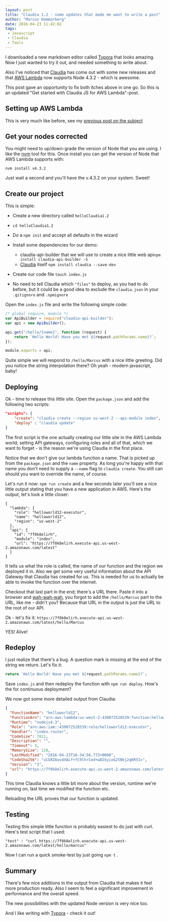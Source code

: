 ```yaml
---
layout: post
title: "Claudia 1.2 - some updates that made me want to write a post"
author: "Marcus Hammarberg"
date: 2016-04-23 11:42:02
tags:
 - Javascript
 - Claudia
 - Tools
---
```


I downloaded a new markdown editor called [Typora](https://www.typora.io/) that looks amazing. Now I just wanted to try it out, and needed something to write about.

Also I've noticed that [Claudia](https://github.com/claudiajs/claudia) has come out with some new releases and that [AWS Lambda](http://docs.aws.amazon.com/lambda/latest/dg/current-supported-versions.html) now supports Node 4.3.2 - which is awesome.

This post gave an opportunity to fix both itches above in one go. So this is an updated "Get started with Claudia JS for AWS Lambda"-post.

<!-- excerpt-end -->

## Setting up AWS Lambda

This is very much like before, see my [previous post on the subject](https://www.marcusoft.net/2016/02/first-aws-lamda-steps.html#setting-up-your-environment)

## Get your nodes corrected

You might need to up/down-grade the version of Node that you are using. I like the [nvm](https://github.com/creationix/nvm) tool for this. Once install you can get the version of Node that AWS Lambda supports with:

```
nvm install v4.3.2
```

Just wait a second and you'll have the v.4.3.2 on your system. Sweet!

## Create our project

This is simple:

* Create a new directory called `helloClaudia1.2`
* `cd helloClaudia1.2`
* Do a `npm init` and accept all defaults in the wizard
* Install some dependencies for our demo:

  * claudia-api-builder that we will use to create a nice little web api`npm install claudia-api-builder -S`
  * [Claudia](http://npmjs.org/package/claudia) itself `npm install claudia --save-dev`
* Create our code file `touch index.js`
* No need to tell Claudia which `"files"` to deploy, as you had to do before, but it could be a good idea to exclude the `claudia.json` in your `.gitignore` and `.npmignore`

Open the `index.js` file and write the following simple code:

```javascript
/* global require, module */
var ApiBuilder = require("claudia-api-builder");
var api = new ApiBuilder();

api.get("/hello/{name}", function (request) {
    return `Hello World! Have you met ${request.pathParams.name}?`;
});

module.exports = api;
```

Quite simple we will respond to `/hello/Marcus` with a nice little greeting. Did you notice the string interpolation there? Oh yeah - modern javascript, baby!

## Deploying

Ok - time to release this little site. Open the `package.json` and add the following two scripts:

```json
"scripts": {
    "create": "claudia create --region us-west-2 --api-module index",
    "deploy" : "claudia update"
}
```

The first script is the one actually creating our little site in the AWS Lambda world; setting API gateways, configuring roles and all of that, which we want to forget - is the reason we're using Claudia in the first place.

Notice that we don't give our lambda function a name. That is picked up from the `package.json` and the `name` property. As long you're happy with that name you don't need to supply a `--name` flag to `claudia create`. You still can should you want to override the name, of course.

Let's run it now: `npm run create` and a few seconds later you'll see a nice little output stating that you have a new application in AWS. Here's the output, let's look a little closer:

```
{
  "lambda": {
    "role": "helloworld12-executor",
    "name": "helloworld12",
    "region": "us-west-2"
  },
  "api": {
    "id": "7f0k8elirh",
    "module": "index",
    "url": "https://7f0k8elirh.execute-api.us-west-2.amazonaws.com/latest"
  }
}
```

It tells us what the role is called, the name of our function and the region we deployed it in. Also we get some very useful information about the API Gateway that Claudia has created for us. This is needed for us to actually be able to invoke the function over the internet.

Checkout that last part in the end; there's a URL there. Paste it into a browser and [wah-wah-wah](http://www.sadtrombone.com/?autoplay=true), you forgot to add the `/hello/Marcus` part to the URL, like me - didn't you? Because that URL in the output is just the URL to the root of our API.

Ok - let's fix it: `https://7f0k8elirh.execute-api.us-west-2.amazonaws.com/latest/hello/Marcus`

YES! Alive!

## Redeploy

I just realize that there's a bug. A question mark is missing at the end of the string we return. Let's fix it:

```javascript
return `Hello World! Have you met ${request.pathParams.name}?`;
```

Save `index.js` and then redeploy the function with `npm run deploy`. How's the for continuous deployment?

We now got some more detailed output from Claudia:

```json
{
  "FunctionName": "helloworld12",
  "FunctionArn": "arn:aws:lambda:us-west-2:430072528539:function:helloworld12:3",
  "Runtime": "nodejs4.3",
  "Role": "arn:aws:iam::430072528539:role/helloworld12-executor",
  "Handler": "index.router",
  "CodeSize": 7811,
  "Description": "",
  "Timeout": 3,
  "MemorySize": 128,
  "LastModified": "2016-04-23T16:34:56.773+0000",
  "CodeSha256": "uCGRZAovdXALf+fC9lhrCed+wDIkyioG25Nkj2qKR5I=",
  "Version": "3",
  "url": "https://7f0k8elirh.execute-api.us-west-2.amazonaws.com/latest"
}
```

This time Claudia knows a little bit more about the version, runtime we're running on, last time we modified the function etc.

Reloading the URL proves that our function is updated.

## Testing

Testing this simple little function is probably easiest to do just with curl. Here's test script that I used:

```
"test" : "curl https://7f0k8elirh.execute-api.us-west-2.amazonaws.com/latest/hello/marcus"
```

Now I can run a quick smoke-test by just going `npm t` .

## Summary

There's few nice additions in the output from Claudia that makes it feel more production ready. Also I seem to feel a significant improvement in performance and the overall speed.

The new possibilities with the updated Node version is very nice too.

And I like writing with [Typora](https://www.typora.io/) - check it out!
